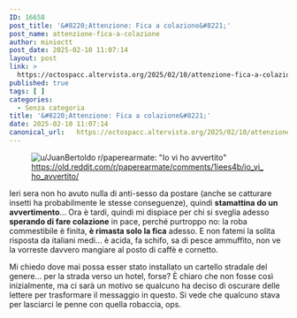 ```yaml
---
ID: 16658
post_title: '&#8220;Attenzione: Fica a colazione&#8221;'
post_name: attenzione-fica-a-colazione
author: minioctt
post_date: 2025-02-10 11:07:14
layout: post
link: >
  https://octospacc.altervista.org/2025/02/10/attenzione-fica-a-colazione/
published: true
tags: [ ]
categories:
  - Senza categoria
title: '&#8220;Attenzione: Fica a colazione&#8221;'
date: 2025-02-10 11:07:14
canonical_url:   https://octospacc.altervista.org/2025/02/10/attenzione-fica-a-colazione/
---
```

<!-- wp:image {"id":16659,"sizeSlug":"full","linkDestination":"none"} -->
<figure class="wp-block-image size-full"><img src="{{site.cdnurl}}/assets/uploads/2025/02/image-31.png" alt="u/JuanBertoldo r/paperearmate: &quot;Io vi ho avvertito&quot;" class="wp-image-16659"/><figcaption class="wp-element-caption"><a href="https://old.reddit.com/r/paperearmate/comments/1iees4b/io_vi_ho_avvertito/">https://old.reddit.com/r/paperearmate/comments/1iees4b/io_vi_ho_avvertito/</a></figcaption></figure>
<!-- /wp:image -->

<!-- wp:paragraph -->
<p></p>
<!-- /wp:paragraph -->

<!-- wp:paragraph -->
<p>Ieri sera non ho avuto nulla di anti-sesso da postare (anche se catturare insetti ha probabilmente le stesse conseguenze), quindi <strong>stamattina do un avvertimento</strong>... Ora è tardi, quindi mi dispiace per chi si sveglia adesso <strong>sperando di fare colazione</strong> in pace, perché purtroppo no: la roba commestibile è finita, <strong>è rimasta solo la fica</strong> adesso. E non fatemi la solita risposta da italiani medi... è acida, fa schifo, sa di pesce ammuffito, non ve la vorreste davvero mangiare al posto di caffè e cornetto.</p>
<!-- /wp:paragraph -->

<!-- wp:paragraph -->
<p>Mi chiedo dove mai possa esser stato installato un cartello stradale del genere... per la strada verso un hotel, forse? È chiaro che non fosse così inizialmente, ma ci sarà un motivo se qualcuno ha deciso di oscurare delle lettere per trasformare il messaggio in questo. Si vede che qualcuno stava per lasciarci le penne con quella robaccia, ops.</p>
<!-- /wp:paragraph -->